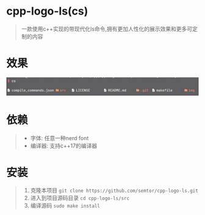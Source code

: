 # cpp-logo-ls(cs)
> 一款使用c++实现的带现代化ls命令,拥有更加人性化的展示效果和更多可定制的内容

# 效果
![效果1](img/1.png)
# 依赖
> - 字体: 任意一种nerd font
> - 编译器: 支持c++17的编译器

# 安装
> 1. 克隆本项目
`git clone https://github.com/semtor/cpp-logo-ls.git`
> 2. 进入到项目源码目录
`cd cpp-logo-ls/src`
> 3. 编译源码
`sudo make install`
